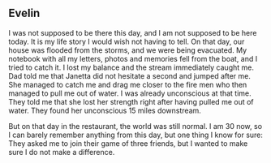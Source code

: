 
## Evelin

I was not supposed to be there this day, and I am not supposed to be here today. It is my life story I would wish not having to tell. On that day, our house was flooded from the storms, and we were being evacuated. My notebook with all my letters, photos and memories fell from the boat, and I tried to catch it. I lost my balance and the stream immediately caught me. Dad told me that Janetta did not hesitate a second and jumped after me. She managed to catch me and drag me closer to the fire men who then managed to pull me out of water. I was already unconscious at that time. They told me that she lost her strength right after having pulled me out of water. They found her unconscious 15 miles downstream.

But on that day in the restaurant, the world was still normal. I am 30 now, so I can barely remember anything from this day, but one thing I know for sure: They asked me to join their game of three friends, but I wanted to make sure I do not make a difference.